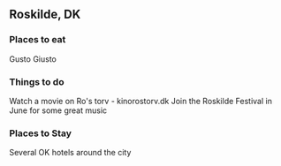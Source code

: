 ## Roskilde, DK 

### Places to eat
Gusto Giusto

### Things to do
Watch a movie on Ro's torv - kinorostorv.dk
Join the Roskilde Festival in June for some great music

### Places to Stay
Several OK hotels around the city

